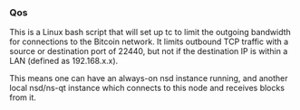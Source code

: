 ### Qos ###

This is a Linux bash script that will set up tc to limit the outgoing bandwidth for connections to the Bitcoin network. It limits outbound TCP traffic with a source or destination port of 22440, but not if the destination IP is within a LAN (defined as 192.168.x.x).

This means one can have an always-on nsd instance running, and another local nsd/ns-qt instance which connects to this node and receives blocks from it.
